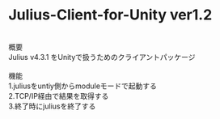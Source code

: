 <h1>Julius-Client-for-Unity ver1.2</h1>
<br>
概要<br>
Julius v4.3.1 をUnityで扱うためのクライアントパッケージ<br>
<br>
機能<br>
1.juliusをuntiy側からmoduleモードで起動する<br>
2.TCP/IP経由で結果を取得する<br>
3.終了時にjuliusを終了する<br>
